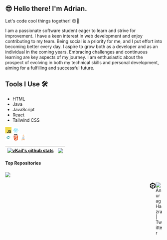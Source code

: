  ## 😎 Hello there! I'm Adrian. 
  Let's code cool things together! 😊🚀
<br />

I am a passionate software student eager to learn and strive for improvement. I have a keen interest in web development and enjoy contributing to my team. Being social is a priority for me, and I put effort into becoming better every day. I aspire to grow both as a developer and as an individual in the coming years. Embracing challenges and continuous learning are key aspects of my journey. I am enthusiastic about the prospect of evolving in both my technical skills and personal development, aiming for a fulfilling and successful future.


## Tools I Use 🛠️

- HTML
- Java
- JavaScript
- React
- Tailwind CSS

<code><img height="20" alt="javascript" src="https://raw.githubusercontent.com/github/explore/80688e429a7d4ef2fca1e82350fe8e3517d3494d/topics/javascript/javascript.png"></code>
<code><img height="20" alt="react" src="https://raw.githubusercontent.com/github/explore/80688e429a7d4ef2fca1e82350fe8e3517d3494d/topics/react/react.png"></code>  
<code><img height="20" alt="tailwindcss" src="https://raw.githubusercontent.com/github/explore/main/topics/tailwind/tailwind.png"></code>
<code><img height="20" alt="html" src="https://raw.githubusercontent.com/github/explore/main/topics/html/html.png"></code>
<code><img height="20" alt="java" src="https://raw.githubusercontent.com/github/explore/main/topics/java/java.png"></code>


| <a href="https://github.com/vKail/github-readme-stats"><img align="center" src="https://github-readme-stats.vercel.app/api?username=vKail&show_icons=true&include_all_commits=true&theme=buefy&hide_border=true" alt="vKail's github stats" /></a> | <a href="https://github.com/vKail/github-readme-stats"><img align="center" src="https://github-readme-stats.vercel.app/api/top-langs/?username=vKail&layout=compact&theme=buefy&hide_border=true" /></a> |
| ------------- | ------------- |

#### Top Repositories


</a>
<a href="https://github.com/vKail/vKail.github.io">
  <img align="center" src="https://github-readme-stats.vercel.app/api/pin/?username=vKail&repo=vKail.github.io&theme=buefy" />
</a>

<br />
<br />

<a href="https://twitter.com/anuraghazru">
  <img align="right" alt="Anurag Hazra | Twitter" width="21px" src="https://raw.githubusercontent.com/anuraghazra/anuraghazra/master/assets/twitter.svg" />
</a>
<a href="https://codesandbox.io/u/anuraghazra">
  <img align="right" alt="Anurag Hazra | CodeSandbox" width="20px" src="https://raw.githubusercontent.com/anuraghazra/anuraghazra/master/assets/codesandbox.svg" />
</a>
